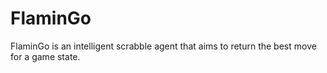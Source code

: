 # FlaminGo
FlaminGo is an intelligent scrabble agent that aims to return the best move for a game state.
